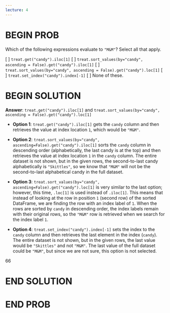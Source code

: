 ```yaml
---
lecture: 4
---
```


# BEGIN PROB

Which of the following expressions evaluate to `"M&M"`? Select all that
apply.

[ ] `treat.get("candy").iloc[1]`
[ ] `treat.sort_values(by="candy", ascending = False).get("candy").iloc[1]`
[ ] `treat.sort_values(by="candy", ascending = False).get("candy").loc[1]`
[ ] `treat.set_index("candy").index[-1]`
[ ] None of these.

# BEGIN SOLUTION

**Answer**: `treat.get("candy").iloc[1]` and `treat.sort_values(by="candy", ascending = False).get("candy").loc[1]`

- **Option 1**: `treat.get("candy").iloc[1]` gets the `candy` column and then retrieves the value at index location `1`, which would be `"M&M"`.

- **Option 2**: `treat.sort_values(by="candy", ascending=False).get("candy").iloc[1]` sorts the `candy` column in descending order (alphabetically, the last candy is at the top) and then retrieves the value at index location `1` in the `candy` column. The entire dataset is not shown, but in the given rows, the second-to-last candy alphabetically is `"Skittles"`, so we know that `"M&M"` will not be the second-to-last alphabetical candy in the full dataset.

- **Option 3**: `treat.sort_values(by="candy", ascending=False).get("candy").loc[1]` is very similar to the last option; however, this time, `.loc[1]` is used instead of `.iloc[1]`. This means that instead of looking at the row in position `1` (second row) of the sorted DataFrame, we are finding the row with an index label of `1`. When the rows are sorted by `candy` in descending order, the index labels remain with their original rows, so the `"M&M"` row is retrieved when we search for the index label `1`.

- **Option 4**: `treat.set_index("candy").index[-1]` sets the index to the `candy` column and then retrieves the last element in the index (`candy`). The entire dataset is not shown, but in the given rows, the last value would be `"Skittles"` and not `"M&M"`. The last value of the full dataset could be `"M&M"`, but since we are not sure, this option is not selected.

<average>66</average>

# END SOLUTION

# END PROB